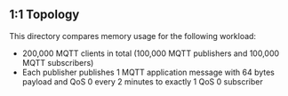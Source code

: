 ## 1:1 Topology

This directory compares memory usage for the following workload:
* 200,000 MQTT clients in total (100,000 MQTT publishers and 100,000 MQTT subscribers)
* Each publisher publishes 1 MQTT application message with 64 bytes payload and QoS 0 every 2 minutes to exactly 1 QoS 0 subscriber
